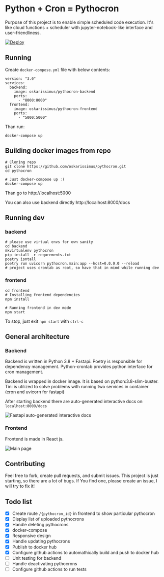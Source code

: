# Python + Cron = Pythocron

Purpose of this project is to enable simple scheduled code execution. It's like cloud functions + scheduler with jupyter-notebook-like interface and user-friendliness.

[![Deploy](https://www.herokucdn.com/deploy/button.svg)](https://heroku.com/deploy)

## Running
Create `docker-compose.yml` file with below contents:
```
version: "3.0"
services:
  backend:
    image: oskarissimus/pythocron-backend
    ports:
      - "8000:8000"
  frontend:
    image: oskarissimus/pythocron-frontend
    ports:
      - "5000:5000"
```

Than run:
```
docker-compose up
```
## Building docker images from repo
```
# Cloning repo
git clone https://github.com/oskarissimus/pythocron.git
cd pythocron

# Just docker-compose up :)
docker-compose up
```

Than go to http://localhost:5000

You can also use backend directly http://localhost:8000/docs

## Running dev
### backend
```
# please use virtual envs for own sanity
cd backend
mkvirtualenv pythocron
pip install -r requrements.txt
poetry isntall
poetry run uvicorn pythocron.main:app --host=0.0.0.0 --reload
# project uses crontab as root, so have that in mind while running dev
```
### frontend
```
cd frontend
# Installing frontend dependencies
npm install

# Running frontend in dev mode
npm start
```
To stop, just exit `npm start` with `ctrl-c`

## General architecture
### Backend

Backend is written in Python 3.8 + Fastapi. Poetry is responsible for dependency management. Python-crontab provides python interface for cron management.

Backend is wrapped in docker image. It is based on python:3.8-slim-buster. Tini is utilized to solve problems with running two services in container (cron and uvicorn for fastapi)

After starting backend there are auto-generated interactive docs on `localhost:8000/docs`

![Fastapi auto-generated interactive docs](docs/img/fastapi.png "Fastapi auto-generated interactive docs")


### Frontend
Frontend is made in React js.

![Main page](docs/img/mainpage.png "Main page")


## Contributing
Feel free to fork, create pull requests, and submit issues. This project is just starting, so there are a lot of bugs. If You find one, please create an issue, I will try to fix it!


## Todo list
- [x] Create route `/{pythocron_id}` in frontend to show particular pythocron
- [x] Display list of uploaded pythocrons
- [x] Handle deleting pythocrons
- [x] docker-compose
- [x] Responsive design
- [x] Handle updating pythocrons
- [x] Publish to docker hub
- [x] Configure github actions to automathically build and push to docker hub
- [ ] Unit testing for backend
- [ ] Handle deactivating pythocrons
- [ ] Configure github actions to run tests
